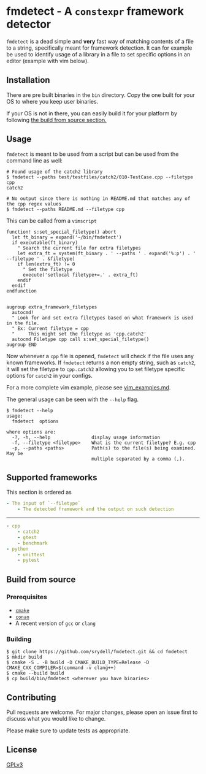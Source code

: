 # fmdetect - A `constexpr` framework detector #

`fmdetect` is a dead simple and **very** fast way of matching contents of a file to a string, specifically meant for framework detection. It can for example be used to identify usage of a library in a file to set specific options in an editor (example with vim below).

## Installation ##

There are pre built binaries in the `bin` directory. Copy the one built for your OS to where you keep user binaries.

If your OS is not in there, you can easily build it for your platform by following [the build from source section.](#Build-from-source)

## Usage ##

`fmdetect` is meant to be used from a script but can be used from the command line as well:

```shell
# Found usage of the catch2 library
$ fmdetect --paths test/testfiles/catch2/010-TestCase.cpp --filetype cpp
catch2

# No output since there is nothing in README.md that matches any of the cpp regex values
$ fmdetect --paths README.md --filetype cpp
```

This can be called from a `vimscript`

```vim
function! s:set_special_filetype() abort
  let ft_binary = expand('~/bin/fmdetect')
  if executable(ft_binary)
    " Search the current file for extra filetypes
    let extra_ft = system(ft_binary . ' --paths ' . expand('%:p') . ' --filetype ' . &filetype)
    if len(extra_ft) != 0
      " Set the filetype
      execute('setlocal filetype+=.' . extra_ft)
    endif
  endif
endfunction


augroup extra_framework_filetypes
  autocmd!
  " Look for and set extra filetypes based on what framework is used in the file.
  " Ex: Current filetype = cpp
  "     This might set the filetype as 'cpp.catch2'
  autocmd Filetype cpp call s:set_special_filetype()
augroup END

```

Now whenever a `cpp` file is opened, `fmdetect` will check if the file uses any known frameworks. If `fmdetect` returns a non empty string, such as `catch2`, it will set the filetype to `cpp.catch2` allowing you to set filetype specific options for `catch2` in your configs.

For a more complete vim example, please see [vim_examples.md](vim_examples.md).

The general usage can be seen with the `--help` flag.

```shell
$ fmdetect --help
usage:
  fmdetect  options

where options are:
  -?, -h, --help               display usage information
  -f, --filetype <filetype>    What is the current filetype? E.g. cpp
  -p, --paths <paths>          Path(s) to the file(s) being examined. May be
                               multiple separated by a comma (,).
```

## Supported frameworks ##

This section is ordered as

```yaml
- The input of `--filetype`
    - The detected framework and the output on such detection
```

---

```yaml
- cpp
    - catch2
    - gtest
    - benchmark
- python
    - unittest
    - pytest
```



## Build from source ##

### Prerequisites ###

* [`cmake`](https://cmake.org/download/)
* [`conan`](https://docs.conan.io/en/latest/installation.html)
* A recent version of `gcc` or `clang`

### Building ###

```shell
$ git clone https://github.com/srydell/fmdetect.git && cd fmdetect
$ mkdir build
$ cmake -S . -B build -D CMAKE_BUILD_TYPE=Release -D CMAKE_CXX_COMPILER=$(command -v clang++)
$ cmake --build build
$ cp build/bin/fmdetect <wherever you have binaries>
```

## Contributing ##
Pull requests are welcome. For major changes, please open an issue first to discuss what you would like to change.

Please make sure to update tests as appropriate.

## License ##
[GPLv3](https://choosealicense.com/licenses/gpl-3.0/)

